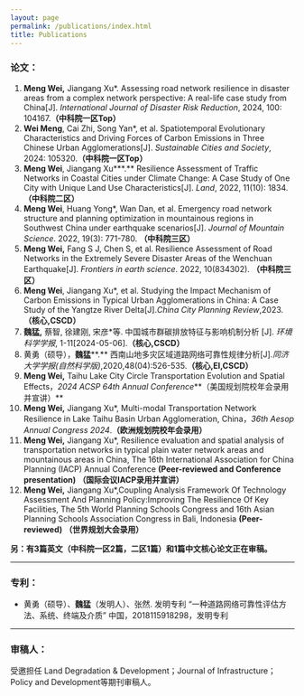 ```yaml
---
layout: page
permalink: /publications/index.html
title: Publications
---
```


### 论文：

1. **Meng Wei,** Jiangang Xu*. Assessing road network resilience in disaster areas from a complex network perspective: A real-life case study from China[J]. *International Journal of Disaster Risk Reduction*, 2024, 100: 104167.**（中科院一区****Top****）**
2. **Wei Meng**, Cai Zhi, Song Yan*, et al. Spatiotemporal Evolutionary Characteristics and Driving Forces of Carbon Emissions in Three Chinese Urban Agglomerations[J]. *Sustainable Cities and Society*, 2024: 105320.**（中科院一区****Top****）**
3. **Meng Wei**, Jiangang Xu***.** Resilience Assessment of Traffic Networks in Coastal Cities under Climate Change: A Case Study of One City with Unique Land Use Characteristics[J]. *Land*, 2022, 11(10): 1834.**（中科院二区）**
4. **Meng Wei**, Huang Yong*, Wan Dan, et al. Emergency road network structure and planning optimization in mountainous regions in Southwest China under earthquake scenarios[J]. *Journal of Mountain Science*. 2022, 19(3): 771-780. **（中科院三区）**
5. **Meng Wei,** Fang S J, Chen S, et al. Resilience Assessment of Road Networks in the Extremely Severe Disaster Areas of the Wenchuan Earthquake[J]. *Frontiers in earth science*. 2022, 10(834302). **（中科院三区）**
6. **Meng Wei**, Jiangang Xu*, et al. Studying the Impact Mechanism of Carbon Emissions in Typical Urban Agglomerations in China: A Case Study of the Yangtze River Delta[J].*China City Planning Review*,2023.**（核心,CSCD）**
7. **魏猛,** 蔡智, 徐建刚, 宋彦*等. 中国城市群碳排放特征与影响机制分析 [J]. *环境科学学报*, 1-11[2024-05-06].**（核心,CSCD）**
8. 黄勇（硕导），**魏猛****.** 西南山地多灾区域道路网络可靠性规律分析[J].*同济大学学报(自然科学版)*,2020,48(04):526-535.**（核心,EI,CSCD）**
9. **Meng Wei,** Taihu Lake City Circle Transportation Evolution and Spatial Effects，*2024 ACSP 64th Annual Conference***（美国规划院校年会录用并宣讲）**
10. **Meng Wei,** Jiangang Xu*, Multi-modal Transportation Network Resilience in Lake Taihu Basin Urban Agglomeration, China，*36th Aesop Annual Congress 2024*.**（欧洲规划院校年会录用）**
11. **Meng Wei,** Jiangang Xu*, Resilience evaluation and spatial analysis of transportation networks in typical plain water network areas and mountainous areas in China, The 16th International Association for China Planning (IACP) Annual Conference **(Peer-reviewed and Conference presentation)** **（国际会议IACP录用并宣讲）**
12. **Meng Wei,** Jiangang Xu*,Coupling Analysis Framework Of Technology Assessment And Planning Policy:Improving The Resilience Of Key Facilities, The 5th World Planning Schools Congress and 16th Asian Planning Schools Association Congress in Bali, Indonesia **(Peer-reviewed)** **（世界规划大会录用）**

**另：有3篇英文（中科院一区2篇，二区1篇）和1篇中文核心论文正在审稿。**

---

### 专利：

- 黄勇（硕导）、**魏猛**（发明人）、张然. 发明专利 “一种道路网络可靠性评估方法、系统、终端及介质” 中国，2018115918298，发明专利

---

### 审稿人：

受邀担任 Land Degradation & Development；Journal of Infrastructure；Policy and Development等期刊审稿人。

















